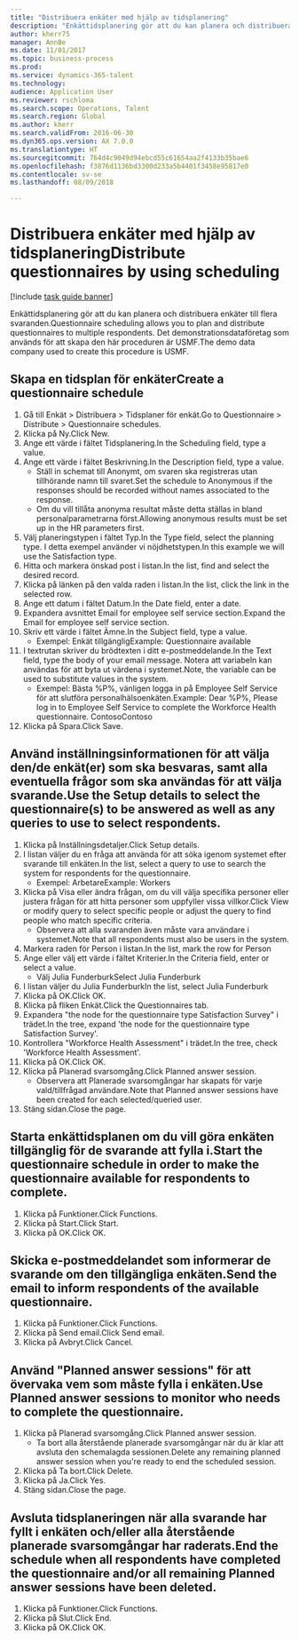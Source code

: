 ```yaml
--- 
title: "Distribuera enkäter med hjälp av tidsplanering"
description: "Enkättidsplanering gör att du kan planera och distribuera enkäter till flera svaranden."
author: kherr75
manager: AnnBe
ms.date: 11/01/2017
ms.topic: business-process
ms.prod: 
ms.service: dynamics-365-talent
ms.technology: 
audience: Application User
ms.reviewer: rschloma
ms.search.scope: Operations, Talent
ms.search.region: Global
ms.author: kherr
ms.search.validFrom: 2016-06-30
ms.dyn365.ops.version: AX 7.0.0
ms.translationtype: HT
ms.sourcegitcommit: 764d4c9049d94ebcd55c61654aa2f4133b35bae6
ms.openlocfilehash: f3876d1136bd3300d233a5b4401f3458e95817e0
ms.contentlocale: sv-se
ms.lasthandoff: 08/09/2018

---
```

# <a name="distribute-questionnaires-by-using-scheduling"></a><span data-ttu-id="b3be3-103">Distribuera enkäter med hjälp av tidsplanering</span><span class="sxs-lookup"><span data-stu-id="b3be3-103">Distribute questionnaires by using scheduling</span></span>

[!include [task guide banner](../../includes/task-guide-banner.md)]

<span data-ttu-id="b3be3-104">Enkättidsplanering gör att du kan planera och distribuera enkäter till flera svaranden.</span><span class="sxs-lookup"><span data-stu-id="b3be3-104">Questionnaire scheduling allows you to plan and distribute questionnaires to multiple respondents.</span></span> <span data-ttu-id="b3be3-105">Det demonstrationsdataföretag som används för att skapa den här proceduren är USMF.</span><span class="sxs-lookup"><span data-stu-id="b3be3-105">The demo data company used to create this procedure is USMF.</span></span>


## <a name="create-a-questionnaire-schedule"></a><span data-ttu-id="b3be3-106">Skapa en tidsplan för enkäter</span><span class="sxs-lookup"><span data-stu-id="b3be3-106">Create a questionnaire schedule</span></span>
1. <span data-ttu-id="b3be3-107">Gå till Enkät > Distribuera > Tidsplaner för enkät.</span><span class="sxs-lookup"><span data-stu-id="b3be3-107">Go to Questionnaire > Distribute > Questionnaire schedules.</span></span>
2. <span data-ttu-id="b3be3-108">Klicka på Ny.</span><span class="sxs-lookup"><span data-stu-id="b3be3-108">Click New.</span></span>
3. <span data-ttu-id="b3be3-109">Ange ett värde i fältet Tidsplanering.</span><span class="sxs-lookup"><span data-stu-id="b3be3-109">In the Scheduling field, type a value.</span></span>
4. <span data-ttu-id="b3be3-110">Ange ett värde i fältet Beskrivning.</span><span class="sxs-lookup"><span data-stu-id="b3be3-110">In the Description field, type a value.</span></span>
    * <span data-ttu-id="b3be3-111">Ställ in schemat till Anonymt, om svaren ska registreras utan tillhörande namn till svaret.</span><span class="sxs-lookup"><span data-stu-id="b3be3-111">Set the schedule to Anonymous if the responses should be recorded without names associated to the response.</span></span>  
    * <span data-ttu-id="b3be3-112">Om du vill tillåta anonyma resultat måste detta ställas in bland personalparametrarna först.</span><span class="sxs-lookup"><span data-stu-id="b3be3-112">Allowing anonymous results must be set up in the HR parameters first.</span></span>  
5. <span data-ttu-id="b3be3-113">Välj planeringstypen i fältet Typ.</span><span class="sxs-lookup"><span data-stu-id="b3be3-113">In the Type field, select the planning type.</span></span>  <span data-ttu-id="b3be3-114">I detta exempel använder vi nöjdhetstypen.</span><span class="sxs-lookup"><span data-stu-id="b3be3-114">In this example we will use the Satisfaction type.</span></span>
6. <span data-ttu-id="b3be3-115">Hitta och markera önskad post i listan.</span><span class="sxs-lookup"><span data-stu-id="b3be3-115">In the list, find and select the desired record.</span></span>
7. <span data-ttu-id="b3be3-116">Klicka på länken på den valda raden i listan.</span><span class="sxs-lookup"><span data-stu-id="b3be3-116">In the list, click the link in the selected row.</span></span>
8. <span data-ttu-id="b3be3-117">Ange ett datum i fältet Datum.</span><span class="sxs-lookup"><span data-stu-id="b3be3-117">In the Date field, enter a date.</span></span>
9. <span data-ttu-id="b3be3-118">Expandera avsnittet Email for employee self service section.</span><span class="sxs-lookup"><span data-stu-id="b3be3-118">Expand the Email for employee self service section.</span></span>
10. <span data-ttu-id="b3be3-119">Skriv ett värde i fältet Ämne.</span><span class="sxs-lookup"><span data-stu-id="b3be3-119">In the Subject field, type a value.</span></span>
    * <span data-ttu-id="b3be3-120">Exempel: Enkät tillgänglig</span><span class="sxs-lookup"><span data-stu-id="b3be3-120">Example: Questionnaire available</span></span>  
11. <span data-ttu-id="b3be3-121">I textrutan skriver du brödtexten i ditt e-postmeddelande.</span><span class="sxs-lookup"><span data-stu-id="b3be3-121">In the Text field, type the body of your email message.</span></span> <span data-ttu-id="b3be3-122">Notera att variabeln kan användas för att byta ut värdena i systemet.</span><span class="sxs-lookup"><span data-stu-id="b3be3-122">Note, the variable can be used to substitute values in the system.</span></span>
    * <span data-ttu-id="b3be3-123">Exempel: Bästa %P%, vänligen logga in på Employee Self Service för att slutföra personalhälsoenkäten.</span><span class="sxs-lookup"><span data-stu-id="b3be3-123">Example:   Dear %P%,  Please log in to Employee Self Service to complete the Workforce Health questionnaire.</span></span>  <span data-ttu-id="b3be3-124">Contoso</span><span class="sxs-lookup"><span data-stu-id="b3be3-124">Contoso</span></span>  
12. <span data-ttu-id="b3be3-125">Klicka på Spara.</span><span class="sxs-lookup"><span data-stu-id="b3be3-125">Click Save.</span></span>

## <a name="use-the-setup-details-to-select-the-questionnaires-to-be-answered-as-well-as-any-queries-to-use-to-select-respondents"></a><span data-ttu-id="b3be3-126">Använd inställningsinformationen för att välja den/de enkät(er) som ska besvaras, samt alla eventuella frågor som ska användas för att välja svarande.</span><span class="sxs-lookup"><span data-stu-id="b3be3-126">Use the Setup details to select the questionnaire(s) to be answered as well as any queries to use to select respondents.</span></span>
1. <span data-ttu-id="b3be3-127">Klicka på Inställningsdetaljer.</span><span class="sxs-lookup"><span data-stu-id="b3be3-127">Click Setup details.</span></span>
2. <span data-ttu-id="b3be3-128">I listan väljer du en fråga att använda för att söka igenom systemet efter svarande till enkäten.</span><span class="sxs-lookup"><span data-stu-id="b3be3-128">In the list, select a query to use to search the system for respondents for the questionnaire.</span></span>
    * <span data-ttu-id="b3be3-129">Exempel: Arbetare</span><span class="sxs-lookup"><span data-stu-id="b3be3-129">Example: Workers</span></span>  
3. <span data-ttu-id="b3be3-130">Klicka på Visa eller ändra frågan, om du vill välja specifika personer eller justera frågan för att hitta personer som uppfyller vissa villkor.</span><span class="sxs-lookup"><span data-stu-id="b3be3-130">Click View or modify query to select specific people or adjust the query to find people who match specific criteria.</span></span>
    * <span data-ttu-id="b3be3-131">Observera att alla svaranden även måste vara användare i systemet.</span><span class="sxs-lookup"><span data-stu-id="b3be3-131">Note that all respondents must also be users in the system.</span></span>  
4. <span data-ttu-id="b3be3-132">Markera raden för Person i listan.</span><span class="sxs-lookup"><span data-stu-id="b3be3-132">In the list, mark the row for Person</span></span>
5. <span data-ttu-id="b3be3-133">Ange eller välj ett värde i fältet Kriterier.</span><span class="sxs-lookup"><span data-stu-id="b3be3-133">In the Criteria field, enter or select a value.</span></span>
    * <span data-ttu-id="b3be3-134">Välj Julia Funderburk</span><span class="sxs-lookup"><span data-stu-id="b3be3-134">Select Julia Funderburk</span></span>  
6. <span data-ttu-id="b3be3-135">I listan väljer du Julia Funderburk</span><span class="sxs-lookup"><span data-stu-id="b3be3-135">In the list, select Julia Funderburk</span></span>
7. <span data-ttu-id="b3be3-136">Klicka på OK.</span><span class="sxs-lookup"><span data-stu-id="b3be3-136">Click OK.</span></span>
8. <span data-ttu-id="b3be3-137">Klicka på fliken Enkät.</span><span class="sxs-lookup"><span data-stu-id="b3be3-137">Click the Questionnaires tab.</span></span>
9. <span data-ttu-id="b3be3-138">Expandera "the node for the questionnaire type Satisfaction Survey" i trädet.</span><span class="sxs-lookup"><span data-stu-id="b3be3-138">In the tree, expand 'the node for the questionnaire type Satisfaction Survey'.</span></span>
10. <span data-ttu-id="b3be3-139">Kontrollera "Workforce Health Assessment" i trädet.</span><span class="sxs-lookup"><span data-stu-id="b3be3-139">In the tree, check 'Workforce Health Assessment'.</span></span>
11. <span data-ttu-id="b3be3-140">Klicka på OK.</span><span class="sxs-lookup"><span data-stu-id="b3be3-140">Click OK.</span></span>
12. <span data-ttu-id="b3be3-141">Klicka på Planerad svarsomgång.</span><span class="sxs-lookup"><span data-stu-id="b3be3-141">Click Planned answer session.</span></span>
    * <span data-ttu-id="b3be3-142">Observera att Planerade svarsomgångar har skapats för varje vald/tillfrågad användare.</span><span class="sxs-lookup"><span data-stu-id="b3be3-142">Note that Planned answer sessions have been created for each selected/queried user.</span></span>  
13. <span data-ttu-id="b3be3-143">Stäng sidan.</span><span class="sxs-lookup"><span data-stu-id="b3be3-143">Close the page.</span></span>

## <a name="start-the-questionnaire-schedule-in-order-to-make-the-questionnaire-available-for-respondents-to-complete"></a><span data-ttu-id="b3be3-144">Starta enkättidsplanen om du vill göra enkäten tillgänglig för de svarande att fylla i.</span><span class="sxs-lookup"><span data-stu-id="b3be3-144">Start the questionnaire schedule in order to make the questionnaire available for respondents to complete.</span></span>
1. <span data-ttu-id="b3be3-145">Klicka på Funktioner.</span><span class="sxs-lookup"><span data-stu-id="b3be3-145">Click Functions.</span></span>
2. <span data-ttu-id="b3be3-146">Klicka på Start.</span><span class="sxs-lookup"><span data-stu-id="b3be3-146">Click Start.</span></span>
3. <span data-ttu-id="b3be3-147">Klicka på OK.</span><span class="sxs-lookup"><span data-stu-id="b3be3-147">Click OK.</span></span>

## <a name="send-the-email-to-inform-respondents-of-the-available-questionnaire"></a><span data-ttu-id="b3be3-148">Skicka e-postmeddelandet som informerar de svarande om den tillgängliga enkäten.</span><span class="sxs-lookup"><span data-stu-id="b3be3-148">Send the email to inform respondents of the available questionnaire.</span></span>
1. <span data-ttu-id="b3be3-149">Klicka på Funktioner.</span><span class="sxs-lookup"><span data-stu-id="b3be3-149">Click Functions.</span></span>
2. <span data-ttu-id="b3be3-150">Klicka på Send email.</span><span class="sxs-lookup"><span data-stu-id="b3be3-150">Click Send email.</span></span>
3. <span data-ttu-id="b3be3-151">Klicka på Avbryt.</span><span class="sxs-lookup"><span data-stu-id="b3be3-151">Click Cancel.</span></span>

## <a name="use-planned-answer-sessions-to-monitor-who-needs-to-complete-the-questionnaire"></a><span data-ttu-id="b3be3-152">Använd "Planned answer sessions" för att övervaka vem som måste fylla i enkäten.</span><span class="sxs-lookup"><span data-stu-id="b3be3-152">Use Planned answer sessions to monitor who needs to complete the questionnaire.</span></span>
1. <span data-ttu-id="b3be3-153">Klicka på Planerad svarsomgång.</span><span class="sxs-lookup"><span data-stu-id="b3be3-153">Click Planned answer session.</span></span>
    * <span data-ttu-id="b3be3-154">Ta bort alla återstående planerade svarsomgångar när du är klar att avsluta den schemalagda sessionen.</span><span class="sxs-lookup"><span data-stu-id="b3be3-154">Delete any remaining planned answer session when you're ready to end the scheduled session.</span></span>  
2. <span data-ttu-id="b3be3-155">Klicka på Ta bort.</span><span class="sxs-lookup"><span data-stu-id="b3be3-155">Click Delete.</span></span>
3. <span data-ttu-id="b3be3-156">Klicka på Ja.</span><span class="sxs-lookup"><span data-stu-id="b3be3-156">Click Yes.</span></span>
4. <span data-ttu-id="b3be3-157">Stäng sidan.</span><span class="sxs-lookup"><span data-stu-id="b3be3-157">Close the page.</span></span>

## <a name="end-the-schedule-when-all-respondents-have-completed-the-questionnaire-andor-all-remaining-planned-answer-sessions-have-been-deleted"></a><span data-ttu-id="b3be3-158">Avsluta tidsplaneringen när alla svarande har fyllt i enkäten och/eller alla återstående planerade svarsomgångar har raderats.</span><span class="sxs-lookup"><span data-stu-id="b3be3-158">End the schedule when all respondents have completed the questionnaire and/or all remaining Planned answer sessions have been deleted.</span></span>
1. <span data-ttu-id="b3be3-159">Klicka på Funktioner.</span><span class="sxs-lookup"><span data-stu-id="b3be3-159">Click Functions.</span></span>
2. <span data-ttu-id="b3be3-160">Klicka på Slut.</span><span class="sxs-lookup"><span data-stu-id="b3be3-160">Click End.</span></span>
3. <span data-ttu-id="b3be3-161">Klicka på OK.</span><span class="sxs-lookup"><span data-stu-id="b3be3-161">Click OK.</span></span>


